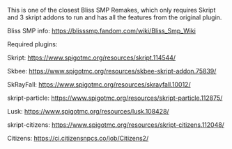 This is one of the closest Bliss SMP Remakes, which only requires Skript and 3 skript addons to run and has all the features from the original plugin.

Bliss SMP info: https://blisssmp.fandom.com/wiki/Bliss_Smp_Wiki



Required plugins:

Skript: https://www.spigotmc.org/resources/skript.114544/

Skbee: https://www.spigotmc.org/resources/skbee-skript-addon.75839/

SkRayFall: https://www.spigotmc.org/resources/skrayfall.10012/

skript-particle: https://www.spigotmc.org/resources/skript-particle.112875/

Lusk: https://www.spigotmc.org/resources/lusk.108428/

skript-citizens: https://www.spigotmc.org/resources/skript-citizens.112048/

Citizens: https://ci.citizensnpcs.co/job/Citizens2/
